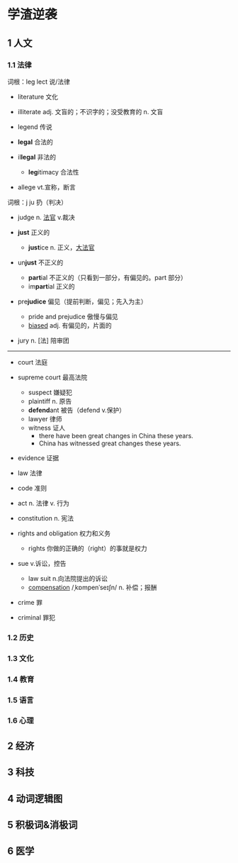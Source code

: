 # 学渣逆袭

## 1 人文

### 1.1 法律

词根：leg lect 说/法律

- literature 文化

- illiterate adj. 文盲的；不识字的；没受教育的 n. 文盲

- legend 传说

- **legal** 合法的

- il**legal** 非法的
  - **leg**itimacy 合法性
- allege vt.宣称，断言

词根：j ju 扔（判决）

- judge n. [法官]() v.裁决
- **just** 正义的
  - **just**ice n. 正义，[大法官]()
- un**just** 不正义的 
  - **part**ial 不正义的（只看到一部分，有偏见的。part 部分）
  - im**part**ial 正义的

- pre**judice** 偏见（提前判断，偏见；先入为主）
  - pride and prejudice 傲慢与偏见
  - [biased]() adj. 有偏见的，片面的

- jury n. [法] 陪审团

---

- court 法庭
- supreme court 最高法院
  - suspect 嫌疑犯
  - plaintiff n. 原告
  - **defend**ant 被告（defend v.保护）
  - lawyer 律师
  - witness 证人
    - there have been great changes in China these years.
    - China has witnessed great changes these years.

- evidence 证据
- law 法律
- code 准则
- act n. 法律 v. 行为
- constitution n. 宪法
- rights and obligation 权力和义务
  - rights 你做的正确的（right）的事就是权力
- sue v.诉讼，控告
  - law suit n.向法院提出的诉讼
  - [compensation]() /ˌkɒmpenˈseɪʃn/ n. 补偿；报酬
- crime 罪
- criminal 罪犯

### 1.2 历史

### 1.3 文化

### 1.4 教育

### 1.5 语言

### 1.6 心理

## 2 经济

## 3 科技

## 4 动词逻辑图

## 5 积极词&消极词

## 6 医学